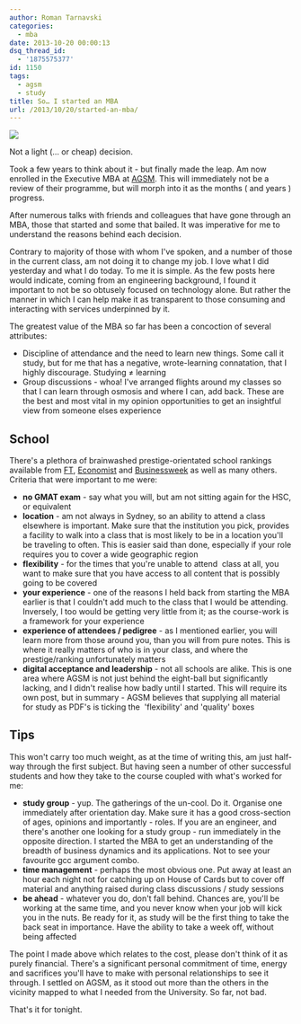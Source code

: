 ```yaml
---
author: Roman Tarnavski
categories:
  - mba
date: 2013-10-20 00:00:13
dsq_thread_id:
  - '1875575377'
id: 1150
tags:
  - agsm
  - study
title: So… I started an MBA
url: /2013/10/20/started-an-mba/
---
```


![](/images/2013/10/Screen-Shot-2013-10-20-at-00.42.36-.png)

Not a light (… or cheap) decision.

Took a few years to think about it - but finally made the leap. Am now enrolled in the Executive MBA at [AGSM](http://www.asb.unsw.edu.au/futurestudents/postgraduate/agsmmba/mbaexecutive/Pages/default.aspx). This will immediately not be a review of their programme, but will morph into it as the months ( and years ) progress.

After numerous talks with friends and colleagues that have gone through an MBA, those that started and some that bailed. It was imperative for me to understand the reasons behind each decision.

Contrary to majority of those with whom I've spoken, and a number of those in the current class, am not doing it to change my job. I love what I did yesterday and what I do today. To me it is simple. As the few posts here would indicate, coming from an engineering background, I found it important to not be so obtusely focused on technology alone. But rather the manner in which I can help make it as transparent to those consuming and interacting with services underpinned by it.

The greatest value of the MBA so far has been a concoction of several attributes:

  * Discipline of attendance and the need to learn new things. Some call it study, but for me that has a negative, wrote-learning connatation, that I highly discourage. Studying ≠ learning
  * Group discussions - whoa! I've arranged flights around my classes so that I can learn through osmosis and where I can, add back. These are the best and most vital in my opinion opportunities to get an insightful view from someone elses experience

## School

There's a plethora of brainwashed prestige-orientated school rankings available from [FT](http://rankings.ft.com/businessschoolrankings/rankings), [Economist](http://www.economist.com/whichmba/full-time-mba-ranking) and [Businessweek](http://www.businessweek.com/bschools/rankings) as well as many others. Criteria that were important to me were:

  * **no GMAT exam** - say what you will, but am not sitting again for the HSC, or equivalent
  * **location** - am not always in Sydney, so an ability to attend a class elsewhere is important. Make sure that the institution you pick, provides a facility to walk into a class that is most likely to be in a location you'll be traveling to often. This is easier said than done, especially if your role requires you to cover a wide geographic region
  * **flexibility** - for the times that you're unable to attend  class at all, you want to make sure that you have access to all content that is possibly going to be covered
  * **your experience** - one of the reasons I held back from starting the MBA earlier is that I couldn't add much to the class that I would be attending. Inversely, I too would be getting very little from it; as the course-work is a framework for your experience
  * **experience of attendees / pedigree** - as I mentioned earlier, you will learn more from those around you, than you will from pure notes. This is where it really matters of who is in your class, and where the prestige/ranking unfortunately matters
  * **digital acceptance and leadership** - not all schools are alike. This is one area where AGSM is not just behind the eight-ball but significantly lacking, and I didn't realise how badly until I started. This will require its own post, but in summary - AGSM believes that supplying all material for study as PDF's is ticking the  'flexibility' and 'quality' boxes

## Tips

This won't carry too much weight, as at the time of writing this, am just half-way through the first subject. But having seen a number of other successful students and how they take to the course coupled with what's worked for me:

  * **study group** - yup. The gatherings of the un-cool. Do it. Organise one immediately after orientation day. Make sure it has a good cross-section of ages, opinions and importantly - roles. If you are an engineer, and there's another one looking for a study group - run immediately in the opposite direction. I started the MBA to get an understanding of the breadth of business dynamics and its applications. Not to see your favourite gcc argument combo.
  * **time management** - perhaps the most obvious one. Put away at least an hour each night not for catching up on House of Cards but to cover off material and anything raised during class discussions / study sessions
  * **be ahead** - whatever you do, don't fall behind. Chances are, you'll be working at the same time, and you never know when your job will kick you in the nuts. Be ready for it, as study will be the first thing to take the back seat in importance. Have the ability to take a week off, without being affected

The point I made above which relates to the cost, please don't think of it as purely financial. There's a significant personal commitment of time, energy and sacrifices you'll have to make with personal relationships to see it through. I settled on AGSM, as it stood out more than the others in the vicinity mapped to what I needed from the University. So far, not bad.

That's it for tonight.